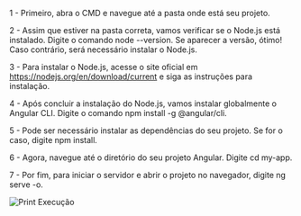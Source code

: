 1 - Primeiro, abra o CMD e navegue até a pasta onde está seu projeto.

2 - Assim que estiver na pasta correta, vamos verificar se o Node.js está instalado. Digite o comando node --version. Se aparecer a versão, ótimo! Caso contrário, será necessário instalar o Node.js.

3 - Para instalar o Node.js, acesse o site oficial em https://nodejs.org/en/download/current e siga as instruções para instalação.

4 - Após concluir a instalação do Node.js, vamos instalar globalmente o Angular CLI. Digite o comando npm install -g @angular/cli.

5 - Pode ser necessário instalar as dependências do seu projeto. Se for o caso, digite npm install.

6 - Agora, navegue até o diretório do seu projeto Angular. Digite cd my-app.

7 - Por fim, para iniciar o servidor e abrir o projeto no navegador, digite ng serve -o.


![Print Execução](https://github.com/FIAP-2024-3SIS/cp02-87796-thiago-michelle-de-oliveira-ieffa/assets/159389255/e3810a6c-9b9c-4bfc-8215-5e5045880d6a)
